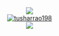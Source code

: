 <!-- ### Hi there 👋 -->

<!--
**tusharrao198/tusharrao198** is a ✨ _special_ ✨ repository because its `README.md` (this file) appears on your GitHub profile.

Here are some ideas to get you started:

- 🔭 I’m currently working on ...
- 🌱 I’m currently learning ...
- 👯 I’m looking to collaborate on ...
- 🤔 I’m looking for help with ...
- 💬 Ask me about ...
- 📫 How to reach me: ...
- 😄 Pronouns: ...
- ⚡ Fun fact: ...
-->

<div class="container">
  <div align="center" class="row">
    <div class="col">
        <a href="https://github.com/tusharrao198/tusharrao198">
<!--           <img align="center" src="https://github-readme-stats.vercel.app/api?username=tusharrao198&count_private=true&show_icons=true&hide=stars&theme=transparent" /> -->
          <img align="center" src="https://github-readme-stats.vercel.app/api?username=tusharrao198&count_private=true&show_icons=true&hide=stars&theme=radical" />
        </a>
    </div>
    <div class="col">
        <a href="https://github.com/tusharrao198/tusharrao198">
            <img align="center" src="https://github-readme-streak-stats.herokuapp.com/?user=tusharrao198&theme=radical" alt="tusharrao198" />
        </a>    
    </div>
    <div class="col">
        <a href="https://github.com/tusharrao198/tusharrao198">
            <img align="center" src="https://github-readme-stats.vercel.app/api/top-langs/?username=tusharrao198&hide=java,css,html,ejs,procfile&theme=radical" />
        </a>    
    </div>
  </div>
</div>
<!-- 
<a href="https://github.com/tusharrao198/tusharrao198">
  <img width="100" height="75" align="center" src="https://github-readme-stats.vercel.app/api?username=tusharrao198&count_private=true&show_icons=true&hide=stars" />
</a>
<a href="https://github.com/tusharrao198/tusharrao198">
    <img width="100" height="75" align="center" src="https://github-readme-streak-stats.herokuapp.com/?user=tusharrao198&" alt="tusharrao198" />
</a>
<a href="https://github.com/tusharrao198/tusharrao198">
    <img width="100" height="75" align="center" src="https://github-readme-stats.vercel.app/api/top-langs/?username=tusharrao198&hide=java,css,html,ejs,procfile" />
</a> -->
